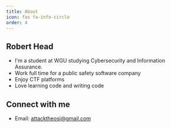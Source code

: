 ```yaml
---
title: About
icon: fas fa-info-circle
order: 4
---
```


## Robert Head
- I'm a student at WGU studying Cybersecurity and Information Assurance.
- Work full time for a public safety software company
- Enjoy CTF platforms 
- Love learning code and writing code

## Connect with me
- Email: [attacktheosi@gmail.com](mailto:attacktheosi@gmail.com)

